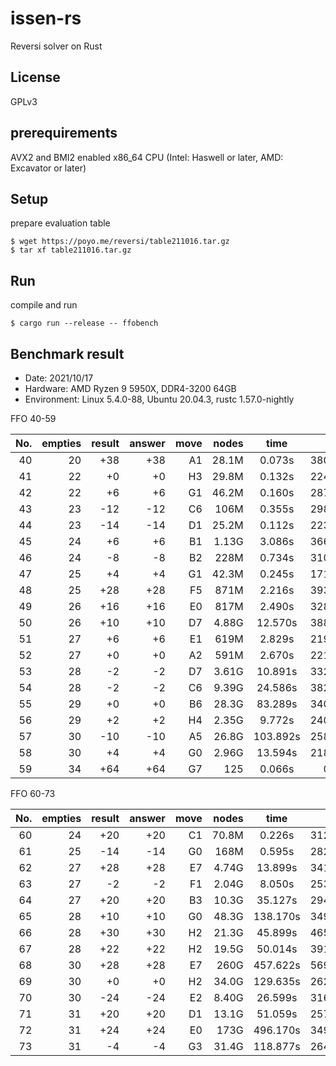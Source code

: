 # issen-rs

Reversi solver on Rust

## License

GPLv3

## prerequirements

AVX2 and BMI2 enabled x86\_64 CPU (Intel: Haswell or later, AMD: Excavator or later)

## Setup

prepare evaluation table

```Shell
$ wget https://poyo.me/reversi/table211016.tar.gz
$ tar xf table211016.tar.gz
```

## Run

compile and run

```Shell
$ cargo run --release -- ffobench
```

## Benchmark result

- Date: 2021/10/17
- Hardware: AMD Ryzen 9 5950X, DDR4-3200 64GB
- Environment: Linux 5.4.0-88, Ubuntu 20.04.3, rustc 1.57.0-nightly

FFO 40-59

|No.|empties|result|answer|move|nodes|time|NPS|
|---:|---:|---:|---:|---:|---:|:--:|---:|
|40|20|+38|+38|A1|28.1M|   0.073s|380M/s|
|41|22| +0| +0|H3|29.8M|   0.132s|224M/s|
|42|22| +6| +6|G1|46.2M|   0.160s|287M/s|
|43|23|-12|-12|C6| 106M|   0.355s|298M/s|
|44|23|-14|-14|D1|25.2M|   0.112s|223M/s|
|45|24| +6| +6|B1|1.13G|   3.086s|366M/s|
|46|24| -8| -8|B2| 228M|   0.734s|310M/s|
|47|25| +4| +4|G1|42.3M|   0.245s|171M/s|
|48|25|+28|+28|F5| 871M|   2.216s|393M/s|
|49|26|+16|+16|E0| 817M|   2.490s|328M/s|
|50|26|+10|+10|D7|4.88G|  12.570s|388M/s|
|51|27| +6| +6|E1| 619M|   2.829s|219M/s|
|52|27| +0| +0|A2| 591M|   2.670s|221M/s|
|53|28| -2| -2|D7|3.61G|  10.891s|332M/s|
|54|28| -2| -2|C6|9.39G|  24.586s|382M/s|
|55|29| +0| +0|B6|28.3G|  83.289s|340M/s|
|56|29| +2| +2|H4|2.35G|   9.772s|240M/s|
|57|30|-10|-10|A5|26.8G| 103.892s|258M/s|
|58|30| +4| +4|G0|2.96G|  13.594s|218M/s|
|59|34|+64|+64|G7|  125|   0.066s|0M/s|

FFO 60-73

|No.|empties|result|answer|move|nodes|time|NPS|
|---:|---:|---:|---:|---:|---:|:--:|---:|
|60|24|+20|+20|C1|70.8M|   0.226s|312M/s|
|61|25|-14|-14|G0| 168M|   0.595s|282M/s|
|62|27|+28|+28|E7|4.74G|  13.899s|341M/s|
|63|27| -2| -2|F1|2.04G|   8.050s|253M/s|
|64|27|+20|+20|B3|10.3G|  35.127s|294M/s|
|65|28|+10|+10|G0|48.3G| 138.170s|349M/s|
|66|28|+30|+30|H2|21.3G|  45.899s|465M/s|
|67|28|+22|+22|H2|19.5G|  50.014s|391M/s|
|68|30|+28|+28|E7| 260G| 457.622s|569M/s|
|69|30| +0| +0|H2|34.0G| 129.635s|262M/s|
|70|30|-24|-24|E2|8.40G|  26.599s|316M/s|
|71|31|+20|+20|D1|13.1G|  51.059s|257M/s|
|72|31|+24|+24|E0| 173G| 496.170s|349M/s|
|73|31| -4| -4|G3|31.4G| 118.877s|264M/s|
